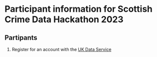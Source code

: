 # Participant information for Scottish Crime Data Hackathon 2023

## Partipants

1. Register for an account with the [UK Data Service](https://ukdataservice.ac.uk/)
